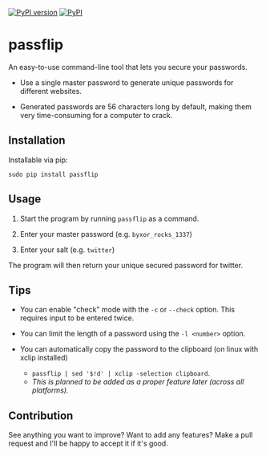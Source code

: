 [![PyPI version](https://badge.fury.io/py/passflip.svg)](https://badge.fury.io/py/passflip) [![PyPI](https://img.shields.io/pypi/dm/passflip.svg)]()

# passflip

An easy-to-use command-line tool that lets you secure your passwords.

* Use a single master password to generate unique passwords for different websites.

* Generated passwords are 56 characters long by default, making them very time-consuming for a computer to crack.

## Installation

Installable via pip:

`sudo pip install passflip`

## Usage

1. Start the program by running `passflip` as a command.

2. Enter your master password (e.g. `byxor_rocks_1337`)

3. Enter your salt (e.g. `twitter`)

The program will then return your unique secured password for twitter.

## Tips

* You can enable "check" mode with the `-c` or `--check` option. This requires input to be entered twice.

* You can limit the length of a password using the `-l <number>` option.

* You can automatically copy the password to the clipboard (on linux with xclip installed)
  * `passflip | sed '$!d' | xclip -selection clipboard`.
  * _This is planned to be added as a proper feature later (across all platforms)._

## Contribution

See anything you want to improve? Want to add any features? Make a pull request and I'll be happy to accept it if it's good.
